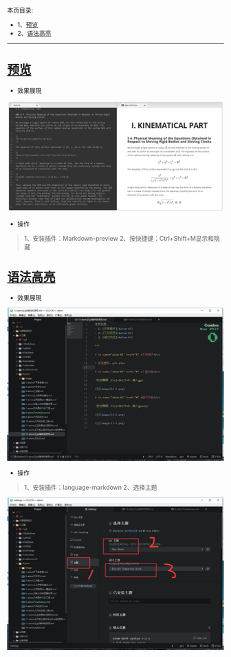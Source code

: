 本页目录:
- 1、[预览](#atom-01)
- 2、[语法高亮](#atom-02)

***

# <a name="atom-01" href="#" >预览</a>
- 效果展現

![](image/8-1.png)

- 操作

>1、安装插件：Markdown-preview
>2、按快捷键：Ctrl+Shift+M显示和隐藏

# <a name="atom-02" href="#" >语法高亮</a>

- 效果展現

![](image/8-2.png)

- 操作

>1、安装插件：language-markdown
>2、选择主题

![](image/8-3.png)
